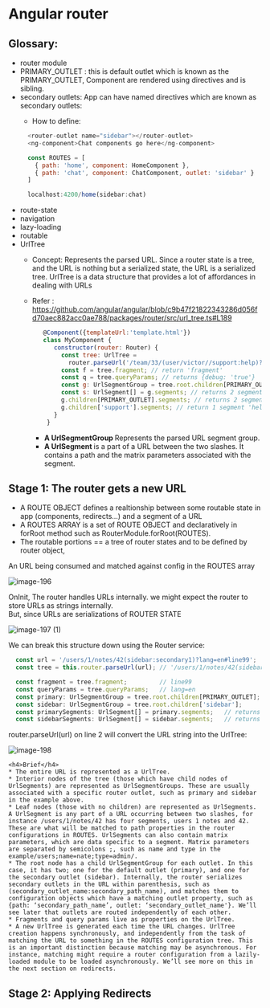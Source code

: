 # Angular router

## Glossary:
 * router module
 * PRIMARY_OUTLET : this is default outlet which is known as the PRIMARY_OUTLET, Component are rendered using <router-outlet> directives and is <router-outlet> sibling.
 * secondary outlets:
    App can have named <router-outlet> directives which are known as secondary outlets:
    * How to define:
    ```js
      <router-outlet name="sidebar"></router-outlet>
      <ng-component>Chat components go here</ng-component>

      const ROUTES = [
        { path: 'home', component: HomeComponent },
        { path: 'chat', component: ChatComponent, outlet: 'sidebar' }
      ]

      localhost:4200/home(sidebar:chat)
    ```
 * route-state
 * navigation
 * lazy-loading
 * routable
 * UrlTree
    * Concept: 
      Represents the parsed URL.
      Since a router state is a tree, and the URL is nothing but a serialized state,
      the URL is a serialized tree.
      UrlTree is a data structure that provides a lot of affordances in dealing with URLs
    * Refer : https://github.com/angular/angular/blob/c9b47f21822343286d056fd70aec882acc0ae788/packages/router/src/url_tree.ts#L189
      
      ```js
         @Component({templateUrl:'template.html'})
         class MyComponent {
            constructor(router: Router) {
              const tree: UrlTree =
                router.parseUrl('/team/33/(user/victor//support:help)?debug=true#fragment');
              const f = tree.fragment; // return 'fragment'
              const q = tree.queryParams; // returns {debug: 'true'}
              const g: UrlSegmentGroup = tree.root.children[PRIMARY_OUTLET];
              const s: UrlSegment[] = g.segments; // returns 2 segments 'team' and '33'
              g.children[PRIMARY_OUTLET].segments; // returns 2 segments 'user' and 'victor'
              g.children['support'].segments; // return 1 segment 'help'
            }
          }
      ```
      * <strong>A UrlSegmentGroup </strong>Represents the parsed URL segment group.
      * <strong>A UrlSegment </strong>is a part of a URL between the two slashes.
        It contains a path and the matrix parameters associated with the segment.
 


## Stage 1: The router gets a new URL
* A ROUTE OBJECT defines a realtionship between some routable state in app (components, redirects...) and a segment of a URL 
* A ROUTES ARRAY is a set of ROUTE OBJECT and declaratively in forRoot method such as RouterModule.forRoot(ROUTES).
* The routable portions == a tree of router states and to be defined by router object,


An URL being consumed and matched against config in the ROUTES array

![image-196](https://user-images.githubusercontent.com/43747716/124342302-233f1180-dbed-11eb-9264-0e6b9f51ea5f.png)
  
OnInit, The router handles URLs internally.
  we might expect the router to store URLs as strings internally.<br>
  But, since URLs are serializations of ROUTER STATE
  
  ![image-197 (1)](https://user-images.githubusercontent.com/43747716/124342445-3d2d2400-dbee-11eb-9a04-c9dfd322ec85.png)
  
  We can break this structure down using the Router service:
  ```js
    const url = '/users/1/notes/42(sidebar:secondary1)?lang=en#line99';
    const tree = this.router.parseUrl(url); // '/users/1/notes/42(sidebar:secondary1)?lang=en#line99'
 
    const fragment = tree.fragment;         // line99
    const queryParams = tree.queryParams;   // lang=en
    const primary: UrlSegmentGroup = tree.root.children[PRIMARY_OUTLET];  // gets the UrlSegmentGroup for the primary router outlet
    const sidebar: UrlSegmentGroup = tree.root.children['sidebar'];       // gets the UrlSegmentGroup for the secondary router outlet (sidebar)
    const primarySegments: UrlSegment[] = primary.segments;   // returns all UrlSegments for the primary outlet. ['users','1','notes','42']
    const sidebarSegments: UrlSegment[] = sidebar.segments;   // returns all UrlSegments for the secondary outlet. ['secondary1']
  ```
  router.parseUrl(url) on line 2 will convert the URL string into the UrlTree:
  
  ![image-198](https://user-images.githubusercontent.com/43747716/124342587-0dcae700-dbef-11eb-87f6-fb2a2fae0986.png)

    <h4>Brief</h4>
    * The entire URL is represented as a UrlTree.
    * Interior nodes of the tree (those which have child nodes of UrlSegments) are represented as UrlSegmentGroups. These are usually associated with a specific router outlet, such as primary and sidebar in the example above.
    * Leaf nodes (those with no children) are represented as UrlSegments. A UrlSegment is any part of a URL occurring between two slashes, for instance /users/1/notes/42 has four segments, users 1 notes and 42. These are what will be matched to path properties in the router configurations in ROUTES. UrlSegments can also contain matrix parameters, which are data specific to a segment. Matrix parameters are separated by semicolons ;, such as name and type in the example/users;name=nate;type=admin/.
    * The root node has a child UrlSegmentGroup for each outlet. In this case, it has two; one for the default outlet (primary), and one for the secondary outlet (sidebar). Internally, the router serializes secondary outlets in the URL within parenthesis, such as (secondary_outlet_name:secondary_path_name), and matches them to configuration objects which have a matching outlet property, such as {path: ‘secondary_path_name’, outlet: ‘secondary_outlet_name'}. We’ll see later that outlets are routed independently of each other.
    * Fragments and query params live as properties on the UrlTree.
    * A new UrlTree is generated each time the URL changes. UrlTree creation happens synchronously, and independently from the task of matching the URL to something in the ROUTES configuration tree. This is an important distinction because matching may be asynchronous. For instance, matching might require a router configuration from a lazily-loaded module to be loaded asynchronously. We’ll see more on this in the next section on redirects.
    
## Stage 2: Applying Redirects
  
